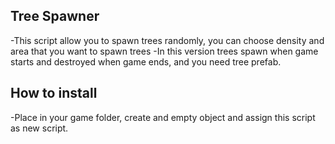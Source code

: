 ## Tree Spawner

-This script allow you to spawn trees randomly, you can choose density and area that you want to spawn trees
-In this version trees spawn when game starts and destroyed when game ends, and you need tree prefab.

## How to install

-Place in your game folder, create and empty object and assign this script as new script. 
